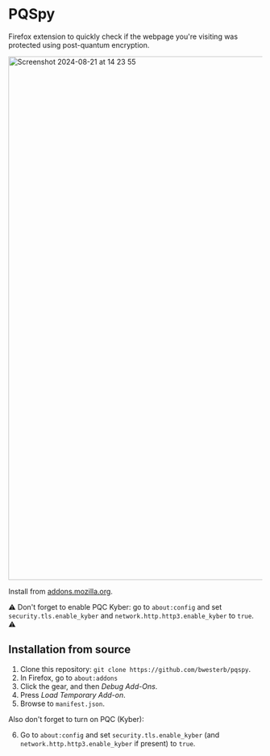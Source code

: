 PQSpy
=====

Firefox extension to quickly check if the webpage you're visiting
was protected using post-quantum encryption.

<img width="1036" alt="Screenshot 2024-08-21 at 14 23 55" src="https://github.com/user-attachments/assets/48e4050d-3bce-4140-a482-8510a41e7dcc">

Install from [addons.mozilla.org](https://addons.mozilla.org/en-GB/firefox/addon/pqspy/).

⚠️ Don't forget to enable PQC Kyber: go to `about:config`
   and set `security.tls.enable_kyber`
   and `network.http.http3.enable_kyber` to `true`. ⚠️

Installation from source
------------------------

1. Clone this repository: `git clone https://github.com/bwesterb/pqspy`.
2. In Firefox, go to `about:addons`
3. Click the gear, and then _Debug Add-Ons_.
4. Press *Load Temporary Add-on*.
5. Browse to `manifest.json`.

Also don't forget to turn on PQC (Kyber):

6. Go to `about:config` and set `security.tls.enable_kyber`
   (and `network.http.http3.enable_kyber` if present) to `true`.

